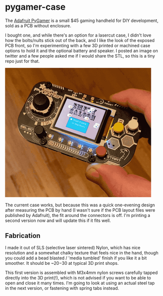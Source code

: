 # pygamer-case

The [Adafruit PyGamer](https://www.adafruit.com/product/4242) is a small $45 gaming handheld for DIY development, sold as a PCB without enclosure.

I bought one, and while there's an option for a lasercut case, I didn't love how the bolts/nults stick out of the back, and I like the look of the exposed PCB front, so I'm experimenting with a few 3D printed or machined case options to hold it and the optional battery and speaker. I posted an image on twitter and a few people asked me if I would share the STL, so this is a tiny repo just for that.

![animation of pygamer in case](pygamer-backcase1.gif)

The current case works, but because this was a quick one-evening design after measuring the PCB by hand (I wasn't sure if the PCB layout files were published by Adafruit), the fit around the connectors is off. I'm printing a second version now and will update this if it fits well.

## Fabrication

I made it out of SLS (selective laser sintered) Nylon, which has nice resolution and a somewhat chalky texture that feels nice in the hand, though you could add a bead blasted / 'media tumbled' finish if you like it a bit smoother. It should be ~$20-$30 at typical 3D print shops.

This first version is assembled with M3x4mm nylon screws carefully tapped directly into the 3D print(!), which is not advised if you want to be able to open and close it many times. I'm going to look at using an actual steel tap in the next version, or fastening with spring tabs instead.
